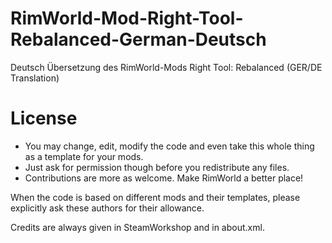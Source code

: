 # RimWorld-Mod-Right-Tool-Rebalanced-German-Deutsch
Deutsch Übersetzung des RimWorld-Mods Right Tool: Rebalanced (GER/DE Translation) 

# License
- You may change, edit, modify the code and even take this whole thing as a template for your mods.
- Just ask for permission though before you redistribute any files.
- Contributions are more as welcome. Make RimWorld a better place!

When the code is based on different mods and their templates, please explicitly ask these authors for their allowance.

Credits are always given in SteamWorkshop and in about.xml.
